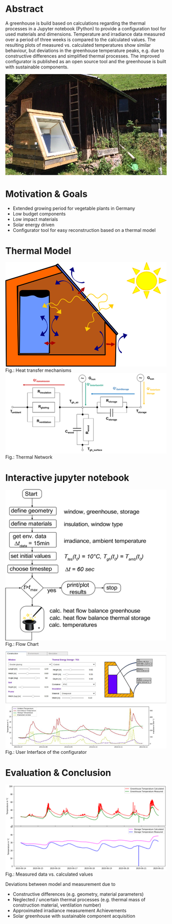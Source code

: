 # Abstract
A greenhouse is build based on calculations regarding the thermal processes in a Jupyter notebook (Python) to provide a configuration tool for used materials and dimensions. Temperature and irradiance data measured over a period of three weeks is compared to the calculated values. The resulting plots of measured vs. calculated temperatures show similar behaviour, but deviations in the greenhouse temperature peaks, e.g. due to constructive differences and simplified thermal processes. The improved configurator is published as an open source tool and the greenhouse is built with sustainable components.

![](graphics/SolarThermalColdframe.png) 

# Motivation & Goals

* Extended growing period for vegetable plants in Germany
* Low budget components
* Low impact materials
* Solar energy driven
* Configurator tool for easy reconstruction based on a thermal model

# Thermal Model

![](graphics/HeatTransferMechanisms.png) 
Fig.: Heat transfer mechanisms
![](graphics/ThermalNetwork.png) 
Fig.: Thermal Network

# Interactive jupyter notebook

![](graphics/FlowChart.png) 
Fig.: Flow Chart

![](graphics/UserInterfaceNotebook.png) 
Fig.: User Interface of the configurator


# Evaluation & Conclusion
![](graphics/Evaluation.png) 
Fig.: Measured data vs. calculated values

Deviations between model and measurement due to
* Constructive differences (e.g. geometry, material parameters)
* Neglected / uncertain thermal processes (e.g. thermal mass of construction material, ventilation number)
* Approximated irradiance measurement
Achievements
* Solar greenhouse with sustainable component acquisition




